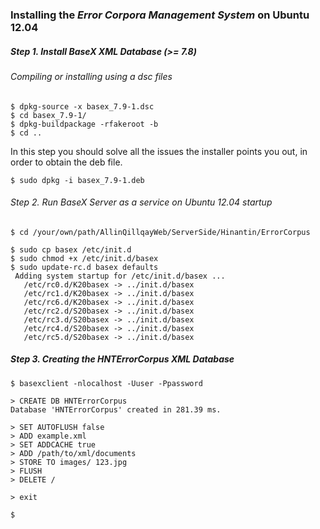### Installing the *Error Corpora Management System* on Ubuntu 12.04

##### Step 1. Install BaseX XML Database (>= 7.8)

###### Compiling or installing using a dsc files

```
$ dpkg-source -x basex_7.9-1.dsc
$ cd basex_7.9-1/
$ dpkg-buildpackage -rfakeroot -b
$ cd ..
```

In this step you should solve all the issues the installer points you out,
in order to obtain the deb file.

```
$ sudo dpkg -i basex_7.9-1.deb
```

###### Step 2. Run BaseX Server as a *service* on Ubuntu 12.04 startup

```
$ cd /your/own/path/AllinQillqayWeb/ServerSide/Hinantin/ErrorCorpus

$ sudo cp basex /etc/init.d
$ sudo chmod +x /etc/init.d/basex
$ sudo update-rc.d basex defaults
 Adding system startup for /etc/init.d/basex ...
   /etc/rc0.d/K20basex -> ../init.d/basex
   /etc/rc1.d/K20basex -> ../init.d/basex
   /etc/rc6.d/K20basex -> ../init.d/basex
   /etc/rc2.d/S20basex -> ../init.d/basex
   /etc/rc3.d/S20basex -> ../init.d/basex
   /etc/rc4.d/S20basex -> ../init.d/basex
   /etc/rc5.d/S20basex -> ../init.d/basex
```

##### Step 3. Creating the *HNTErrorCorpus* XML Database

```
$ basexclient -nlocalhost -Uuser -Ppassword

> CREATE DB HNTErrorCorpus
Database 'HNTErrorCorpus' created in 281.39 ms.

> SET AUTOFLUSH false
> ADD example.xml
> SET ADDCACHE true
> ADD /path/to/xml/documents
> STORE TO images/ 123.jpg
> FLUSH
> DELETE /

> exit 

$ 

```

